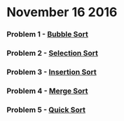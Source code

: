 # November 16 2016
### Problem 1 - [Bubble Sort](https://github.com/WomenWhoCodeNYC/Algorithms/blob/master/challenges/bubbleSort/bubbleSort.md)
### Problem 2 - [Selection Sort](https://github.com/WomenWhoCodeNYC/Algorithms/blob/master/challenges/selectionSort/selectionSort.md)
### Problem 3 - [Insertion Sort](https://github.com/WomenWhoCodeNYC/Algorithms/blob/master/challenges/insertionSort/insertionSort.md)
### Problem 4 - [Merge Sort](https://github.com/WomenWhoCodeNYC/Algorithms/blob/master/challenges/mergeSort/mergeSort.md)
### Problem 5 - [Quick Sort](https://github.com/WomenWhoCodeNYC/Algorithms/blob/master/challenges/quickSort/quickSort.md)
